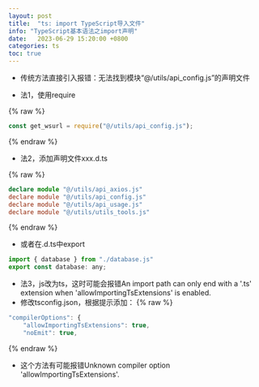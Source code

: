 ```yaml
---
layout: post
title:  "ts: import TypeScript导入文件"
info: "TypeScript基本语法之import声明"
date:   2023-06-29 15:20:00 +0800
categories: ts
toc: true
---
```


- 传统方法直接引入报错：无法找到模块“@/utils/api_config.js”的声明文件


- 法1，使用require

{% raw %}
```js
const get_wsurl = require("@/utils/api_config.js");
```
{% endraw %}


- 法2，添加声明文件xxx.d.ts

{% raw %}
```ts
declare module "@/utils/api_axios.js"
declare module "@/utils/api_config.js"
declare module "@/utils/api_usage.js"
declare module "@/utils/utils_tools.js"
```
{% endraw %}

- 或者在.d.ts中export

```js
import { database } from "./database.js"
export const database: any;
```



- 法3，js改为ts，这时可能会报错An import path can only end with a '.ts' extension when 'allowImportingTsExtensions' is enabled.
- 修改tsconfig.json，根据提示添加：
{% raw %}
```js
"compilerOptions": {
    "allowImportingTsExtensions": true,
    "noEmit": true,
```
{% endraw %}
- 这个方法有可能报错Unknown compiler option 'allowImportingTsExtensions'.





